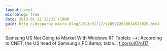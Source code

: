 ```yaml
---
layout: post
microblog: true
date: 2013-01-12 12:31 +1000
guid: http://desparoz.micro.blog/2013/01/12/t289922639634513920.html
---
```

Samsung US Not Going to Market With Windows RT Tablets ⟶: According to CNET, the US head of Samsung’s PC &amp;amp; table... [t.co/xuIONJ17](http://t.co/xuIONJ17)
